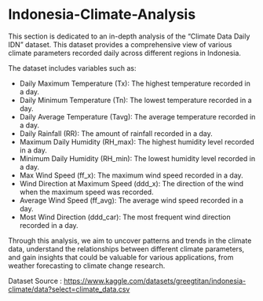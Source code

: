 # Indonesia-Climate-Analysis

This section is dedicated to an in-depth analysis of the “Climate Data Daily IDN” dataset. This dataset provides a comprehensive view of various climate parameters recorded daily across different regions in Indonesia.

The dataset includes variables such as:

- Daily Maximum Temperature (Tx): The highest temperature recorded in a day.
- Daily Minimum Temperature (Tn): The lowest temperature recorded in a day.
- Daily Average Temperature (Tavg): The average temperature recorded in a day.
- Daily Rainfall (RR): The amount of rainfall recorded in a day.
- Maximum Daily Humidity (RH_max): The highest humidity level recorded in a day.
- Minimum Daily Humidity (RH_min): The lowest humidity level recorded in a day.
- Max Wind Speed (ff_x): The maximum wind speed recorded in a day.
- Wind Direction at Maximum Speed (ddd_x): The direction of the wind when the maximum speed was recorded.
- Average Wind Speed (ff_avg): The average wind speed recorded in a day.
- Most Wind Direction (ddd_car): The most frequent wind direction recorded in a day.

Through this analysis, we aim to uncover patterns and trends in the climate data, understand the relationships between different climate parameters, and gain insights that could be valuable for various applications, from weather forecasting to climate change research.

Dataset Source : https://www.kaggle.com/datasets/greegtitan/indonesia-climate/data?select=climate_data.csv
